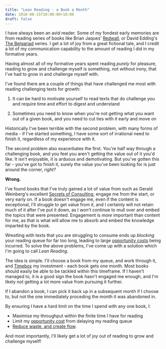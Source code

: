 ```yaml
---
title: "Lean Reading - a Book a Month"
date: 2018-08-15T10:00:00+10:00
draft: false
---
```


I have always been an avid reader. Some of my fondest early memories are from reading series of books like Brian Jaques' [Redwall](https://en.wikipedia.org/wiki/Redwall), or David Edding's [The Belgariad](https://en.wikipedia.org/wiki/The_Belgariad) series. I get a lot of joy from a great fictional tale, and I credit a lot of my communication capability to the amount of reading I did in my formative years.

Having almost all of my formative years spent reading *purely* for pleasure, reading to grow and challenge myself is something, not without irony, that I've had to grow in and challenge myself with. 

I've found there are a couple of things that have challenged me most with reading challenging texts for growth:

1) It can be hard to motivate yourself to read texts that do challenge you and require time and effort to digest and understand
   
2) Sometimes you need to know when you're not getting what you want out of a given book, and you need to cut ties with it early and move on

Historically I've been terrible with the second problem, with many forms of media - if I've started something, I have some sort of irrational need to finish it, regardless of my experience with it. 

The second problem also exacerbates the first. You're half way through a challenging book, and you feel you aren't getting the value out of it you'd like. It isn't enjoyable, it is arduous and demotivating. But you've gotten this far - you've got to finish it, surely the value you've been looking for is just around the corner, _right?_

**Wrong.**

I've found books that I've truly gained a lot of value from such as Gerald Weinberg's excellent [Secrets of Consulting](https://leanpub.com/thesecretsofconsulting), engage me from the start, or very early on. If a book doesn't engage me, even if the content is exceptional, I'll struggle to get value from it, and I certainly will not retain much of it after I've put it down, as I won't continue to mull over and embed the topics that were presented. Engagement is *more* important than content for me, as that is what will allow me to absorb and embed the knowledge imparted by the book.

Wrestling with texts that you are struggling to consume ends up _blocking_ your reading queue for far too long, leading to large [opportunity costs](https://en.wikipedia.org/wiki/Opportunity_cost) being incurred. To solve the above problems, I've come up with a solution which I'm going to call _Lean Reading_.

The idea is simple. I'll choose a book from my queue, and work through it, and [Timebox](https://en.wikipedia.org/wiki/Timeboxing) my investment - each book gets one month. Most books should easily be able to be tackled within this timeframe. If I haven't managed to, it is a good sign the book hasn't engaged me enough, and I'm likely not getting a lot more value from pursuing it further.

If I abandon a book, I can pick it back up in a subsequent month if I choose to, but not the one immediately proceding the month it was abandoned in.

By ensuring I have a hard limit on the time I spend with any one book, I:

* Maximise my throughput within the finite time I have for reading
* Limit my [opportunity cost]((https://en.wikipedia.org/wiki/Opportunity_cost)) from delaying my reading queue
* [Reduce waste, and create flow](https://leankit.com/learn/lean/5-principles-of-lean/).

And most importantly, I'll likely get a lot of joy out of reading to grow and challenge myself!